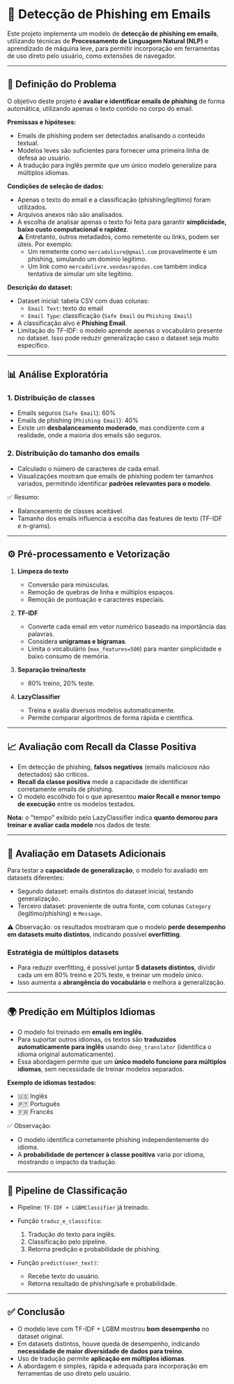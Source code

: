 # 📧 Detecção de Phishing em Emails

Este projeto implementa um modelo de **detecção de phishing em emails**, utilizando técnicas de **Processamento de Linguagem Natural (NLP)** e aprendizado de máquina leve, para permitir incorporação em ferramentas de uso direto pelo usuário, como extensões de navegador.

---

## 🎯 Definição do Problema

O objetivo deste projeto é **avaliar e identificar emails de phishing** de forma automática, utilizando apenas o texto contido no corpo do email.

**Premissas e hipóteses:**
- Emails de phishing podem ser detectados analisando o conteúdo textual.
- Modelos leves são suficientes para fornecer uma primeira linha de defesa ao usuário.
- A tradução para inglês permite que um único modelo generalize para múltiplos idiomas.

**Condições de seleção de dados:**
- Apenas o texto do email e a classificação (phishing/legítimo) foram utilizados.
- Arquivos anexos não são analisados.
- A escolha de analisar apenas o texto foi feita para garantir **simplicidade, baixo custo computacional e rapidez**.  
  ⚠️ Entretanto, outros metadados, como remetente ou links, podem ser úteis. Por exemplo:
  - Um remetente como `mercadolivre@gmail.com` provavelmente é um phishing, simulando um domínio legítimo.
  - Um link como `mercadolivre.vendasrapidas.com` também indica tentativa de simular um site legítimo.

**Descrição do dataset:**
- Dataset inicial: tabela CSV com duas colunas:
  - `Email Text`: texto do email
  - `Email Type`: classificação (`Safe Email` ou `Phishing Email`)
- A classificação alvo é **Phishing Email**.
- Limitação do TF-IDF: o modelo aprende apenas o vocabulário presente no dataset. Isso pode reduzir generalização caso o dataset seja muito específico.

---

## 📊 Análise Exploratória

### 1. Distribuição de classes
- Emails seguros (`Safe Email`): 60%
- Emails de phishing (`Phishing Email`): 40%
- Existe um **desbalanceamento moderado**, mas condizente com a realidade, onde a maioria dos emails são seguros.

### 2. Distribuição do tamanho dos emails
- Calculado o número de caracteres de cada email.
- Visualizações mostram que emails de phishing podem ter tamanhos variados, permitindo identificar **padrões relevantes para o modelo**.

✅ Resumo:
- Balanceamento de classes aceitável.
- Tamanho dos emails influencia a escolha das features de texto (TF-IDF e n-grams).

---

## ⚙️ Pré-processamento e Vetorização

1. **Limpeza do texto**
   - Conversão para minúsculas.
   - Remoção de quebras de linha e múltiplos espaços.
   - Remoção de pontuação e caracteres especiais.

2. **TF-IDF**
   - Converte cada email em vetor numérico baseado na importância das palavras.
   - Considera **unigramas e bigramas**.
   - Limita o vocabulário (`max_features=500`) para manter simplicidade e baixo consumo de memória.

3. **Separação treino/teste**
   - 80% treino, 20% teste.

4. **LazyClassifier**
   - Treina e avalia diversos modelos automaticamente.
   - Permite comparar algoritmos de forma rápida e científica.

---

## 📈 Avaliação com Recall da Classe Positiva

- Em detecção de phishing, **falsos negativos** (emails maliciosos não detectados) são críticos.
- **Recall da classe positiva** mede a capacidade de identificar corretamente emails de phishing.
- O modelo escolhido foi o que apresentou **maior Recall e menor tempo de execução** entre os modelos testados.

**Nota:** o "tempo" exibido pelo LazyClassifier indica **quanto demorou para treinar e avaliar cada modelo** nos dados de teste.

---

## 🧪 Avaliação em Datasets Adicionais

Para testar a **capacidade de generalização**, o modelo foi avaliado em datasets diferentes:

- Segundo dataset: emails distintos do dataset inicial, testando generalização.
- Terceiro dataset: proveniente de outra fonte, com colunas `Category` (legítimo/phishing) e `Message`.

⚠️ Observação: os resultados mostraram que o modelo **perde desempenho em datasets muito distintos**, indicando possível **overfitting**.

### Estratégia de múltiplos datasets
- Para reduzir overfitting, é possível juntar **5 datasets distintos**, dividir cada um em 80% treino e 20% teste, e treinar um modelo único.
- Isso aumenta a **abrangência do vocabulário** e melhora a generalização.

---

## 🌍 Predição em Múltiplos Idiomas

- O modelo foi treinado em **emails em inglês**.
- Para suportar outros idiomas, os textos são **traduzidos automaticamente para inglês** usando `deep_translator` (identifica o idioma original automaticamente).
- Essa abordagem permite que um **único modelo funcione para múltiplos idiomas**, sem necessidade de treinar modelos separados.

**Exemplo de idiomas testados:**
- 🇺🇸 Inglês
- 🇵🇹 Português
- 🇫🇷 Francês

✅ Observação:
- O modelo identifica corretamente phishing independentemente do idioma.
- A **probabilidade de pertencer à classe positiva** varia por idioma, mostrando o impacto da tradução.

---

## 🔹 Pipeline de Classificação

- Pipeline: `TF-IDF + LGBMClassifier` já treinado.
- Função `traduz_e_classifica`:
  1. Tradução do texto para inglês.
  2. Classificação pelo pipeline.
  3. Retorna predição e probabilidade de phishing.

- Função `predict(user_text)`:
  - Recebe texto do usuário.
  - Retorna resultado de phishing/safe e probabilidade.

---

## ✅ Conclusão

- O modelo leve com TF-IDF + LGBM mostrou **bom desempenho** no dataset original.
- Em datasets distintos, houve queda de desempenho, indicando **necessidade de maior diversidade de dados para treino**.
- Uso de tradução permite **aplicação em múltiplos idiomas**.
- A abordagem é simples, rápida e adequada para incorporação em ferramentas de uso direto pelo usuário.
